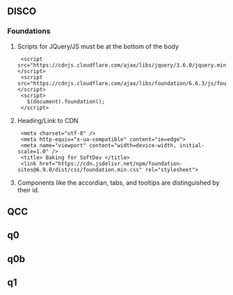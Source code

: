 ## DISCO
### Foundations
1. Scripts for JQuery/JS must be at the bottom of the body
   ```
    <script src="https://cdnjs.cloudflare.com/ajax/libs/jquery/3.6.0/jquery.min.js"></script>
    <script src="https://cdnjs.cloudflare.com/ajax/libs/foundation/6.6.3/js/foundation.min.js"></script>
    <script>
      $(document).foundation();
    </script>
2. Heading/Link to CDN
   ```
    <meta charset="utf-8" />
    <meta http-equiv="x-ua-compatible" content="ie=edge">
    <meta name="viewport" content="width=device-width, initial-scale=1.0" />
    <title> Baking for SoftDev </title>
    <link href="https://cdn.jsdelivr.net/npm/foundation-sites@6.9.0/dist/css/foundation.min.css" rel="stylesheet">
3. Components like the accordian, tabs, and tooltips are distinguished by their id.

## QCC


## q0


## q0b


## q1
